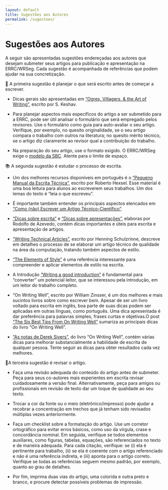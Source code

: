 ```yaml
---
layout: default
title: Sugestões aos Autores
permalink: /sugestoes/
---
```


# Sugestões aos Autores

A seguir são apresentadas sugestões endereçadas aos autores que desejam submeter seus artigos para publicação e apresentação na ERRC/WRSeg. Cada sugestão é acompanhada de referências que podem ajudar na sua concretização.

📝 A primeira sugestão é planejar o que será escrito antes de começar a escrever.

- Dicas gerais são apresentadas em [“Ogres, Villagers, & the Art of Writing”](http://ccr.sigcomm.org/online/files/p3-1v40n3a-keshav-editorial.pdf), escrito por S. Keshav.

- Para planejar aspectos mais específicos do artigo a ser submetido para a ERRC, pode ser útil analisar o formulário que será empregado pelos revisores. Use o formulário como guia para auto-avaliar o seu artigo. Verifique, por exemplo, no quesito originalidade, se o seu artigo compara o trabalho com outros na literatura; no quesito mérito técnico, se o artigo diz claramente ao revisor qual a contribuição do trabalho.

- Na preparação do seu artigo, use o formato exigido. O ERRC/WRSeg exige o [modelo da SBC](https://www.sbc.org.br/documentosinstitucionais/#comissoes-especiais-e-grupos-de-interesse). Atente para o limite de espaço.


📚 A segunda sugestão é estudar o processo de escrita.

- Um dos melhores recursos disponíveis em português é o [“Pequeno Manual da Escrita Técnica”](https://www.inf.ufpr.br/pos/techreport/RT_DINF004_2004.pdf), escrito por Roberto Hexsel. Esse material é uma boa leitura para alunos ao escreverem seus trabalhos. Um dos lemas do texto é “leia o que escreveu”.

- É importante também entender os principais aspectos elencados em [“Como (não) Escrever um Artigo Técnico-Científico”](https://pt.scribd.com/document/11655966/Como-Nao-Escrever-um-Artigo-Cientifico).

- [“Dicas sobre escrita”](https://www.ic.unicamp.br/~rodolfo/dicas/escrita.html) e [“Dicas sobre apresentações”](https://www.ic.unicamp.br/~rodolfo/dicas/apresentacoes.html), elaboras por Rodolfo de Azevedo, contém dicas importantes e úteis para escrita e apresentação de artigos.

- [“Writing Technical Articles”](https://www.cs.columbia.edu/~hgs/etc/writing-style.html), escrito por Henning Schulzrinne, descreve em detalhes o processo de se elaborar um artigo técnico de qualidade na área da computação, tratando também aspectos de estilo.

- [“The Elements of Style”](https://www.bartleby.com/lit-hub/authors/) é uma referência interessante para compreender e aplicar elementos de estilo na escrita.

- A Introdução [“Writing a good introduction”](https://www.cs.columbia.edu/~hgs/etc/intro-style.html) é fundamental para “converter” um potencial leitor, que se interessou pela introdução, em um leitor do trabalho completo.

- “On Writing Well”, escrito por William Zinsser, é um dos melhores e mais sucintos livros sobre como escrever bem. Apesar de ser um livro voltado para escrita em inglês, boa parte de suas dicas podem ser aplicadas em outras línguas, como português. Uma dica apresentada é dar preferência para palavras simples, frases curtas e objetivas.O post [“The Six Best Tips From On Writing Well”](https://medium.com/the-mission/the-six-best-tips-from-on-writing-well-ae6949bd08cc) sumariza as principais dicas do livro “On Writing Well”.

- [“As notas de Derek Sivers”](https://sive.rs/book/OnWritingWell), do livro “On Writing Well”, contém várias dicas para melhorar substancialmente a habilidade de escrita de qualquer pessoa. Tente seguir as dicas para obter resultados cada vez melhores.


🔁A terceira sugestão é revisar o artigo.

- Faça uma revisão adequada do conteúdo do artigo antes de submeter. Peça para seus co-autores mais experientes em escrita revisar cuidadosamente a versão final. Alternativamente, peça para amigos ou profissionais em revisão de texto dar um toque de qualidade ao seu texto.

- Trocar a cor da fonte ou o meio (eletrônico/impresso) pode ajudar a recobrar a concentração em trechos que já tenham sido revisados múltiplas vezes anteriormente.

- Faça um checklist sobre a formatação do artigo. Use um corretor ortográfico para evitar erros básicos, como uso da vírgula, crase e concordância nominal. Em seguida, verifique se todos elementos auxiliares, como figuras, tabelas, equações, são referenciados no texto e de maneira adequada. Para cada citação, verifique: se (i) ela é pertinente para trabalho, (ii) se ela é coerente com o artigo referenciado e não é uma referência indireta, e (iii) aponta para o artigo correto. Verifique se todas as referências seguem mesmo padrão, por exemplo, quanto ao grau de detalhes.

- Por fim, imprima duas vias do artigo, uma colorida e outra preto e branco, e procure detectar possíveis problemas de impressão.
